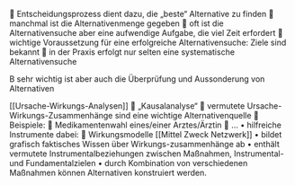  Entscheidungsprozess dient dazu, die „beste“ Alternative zu finden
 manchmal ist die Alternativenmenge gegeben
 oft ist die Alternativensuche aber eine aufwendige Aufgabe, die viel Zeit
erfordert
 wichtige Voraussetzung für eine erfolgreiche Alternativensuche: Ziele sind
bekannt
 in der Praxis erfolgt nur selten eine systematische Alternativensuche

B sehr wichtig ist aber auch die Überprüfung und Aussonderung
von Alternativen

[[Ursache-Wirkungs-Analysen]]
 „Kausalanalyse“
 vermutete Ursache-Wirkungs-Zusammenhänge sind eine wichtige
Alternativenquelle
 Beispiele:
 Medikamentenwahl eines/einer Arztes/Ärztin
 …
• hilfreiche Instrumente dabei:
 Wirkungsmodelle
[[Mittel Zweck Netzwerk]]
• bildet grafisch faktisches Wissen über Wirkungs-zusammenhänge ab
• enthält vermutete Instrumentalbeziehungen zwischen Maßnahmen,
Instrumental- und Fundamentalzielen
• durch Kombination von verschiedenen Maßnahmen können Alternativen
konstruiert werden.
